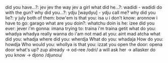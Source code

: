 did you have...?: jev
	jev the way
	jev a girl 
what did he...?: wadidi
	- wadidi do with the gun?
why did you...?: ydju [waydyu]
	- ydju call me?
why did you lie?: y july
both of them: bow'em
is that you: isa u
i don't know: aronnow
i have to go: garago
what are you doin?: whatchu doin
is he: izee
did you ever: jever
i'm gonna: imana
trying to: traina
	i'm traina getit
what do you: whadya
	whadya really wanna do
i'am not mad at you: aint mad atcha
what did you: whadja
where did you: wherdja
What do you: whadaja
How do you: howdja
Who would you: whollya
is that you: izzat you
open the door: opena door
what's up? zup
already -> od-ree /odri/
a will ask her -> allasker
do you know -> djono /djunou/





